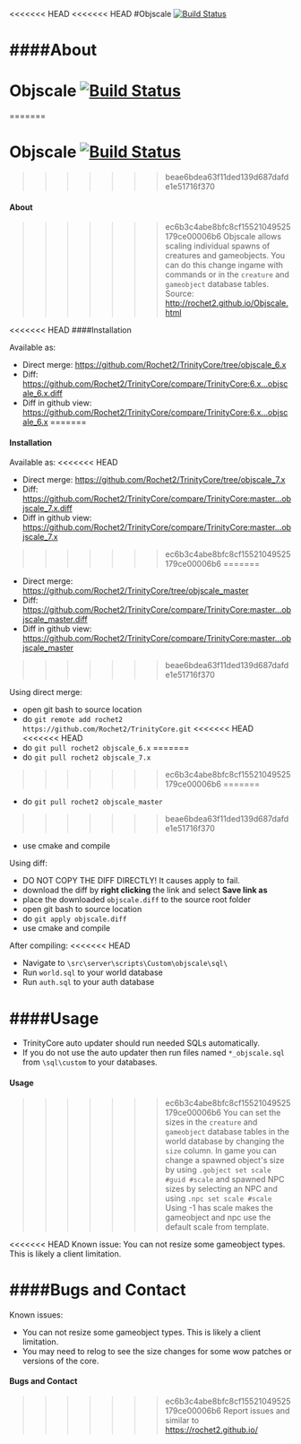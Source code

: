 <<<<<<< HEAD
<<<<<<< HEAD
#Objscale [![Build Status](https://travis-ci.org/Rochet2/TrinityCore.svg?branch=objscale_6.x)](https://travis-ci.org/Rochet2/TrinityCore)

####About
=======
# Objscale [![Build Status](https://travis-ci.org/Rochet2/TrinityCore.svg?branch=objscale_7.x)](https://travis-ci.org/Rochet2/TrinityCore)
=======
# Objscale [![Build Status](https://travis-ci.org/Rochet2/TrinityCore.svg?branch=objscale_master)](https://travis-ci.org/Rochet2/TrinityCore)
>>>>>>> beae6bdea63f11ded139d687dafde1e51716f370

#### About
>>>>>>> ec6b3c4abe8bfc8cf15521049525179ce00006b6
Objscale allows scaling individual spawns of creatures and gameobjects.
You can do this change ingame with commands or in the `creature` and `gameobject` database tables.
Source: http://rochet2.github.io/Objscale.html

<<<<<<< HEAD
####Installation

Available as:
- Direct merge: https://github.com/Rochet2/TrinityCore/tree/objscale_6.x
- Diff: https://github.com/Rochet2/TrinityCore/compare/TrinityCore:6.x...objscale_6.x.diff
- Diff in github view: https://github.com/Rochet2/TrinityCore/compare/TrinityCore:6.x...objscale_6.x
=======
#### Installation

Available as:
<<<<<<< HEAD
- Direct merge: https://github.com/Rochet2/TrinityCore/tree/objscale_7.x
- Diff: https://github.com/Rochet2/TrinityCore/compare/TrinityCore:master...objscale_7.x.diff
- Diff in github view: https://github.com/Rochet2/TrinityCore/compare/TrinityCore:master...objscale_7.x
>>>>>>> ec6b3c4abe8bfc8cf15521049525179ce00006b6
=======
- Direct merge: https://github.com/Rochet2/TrinityCore/tree/objscale_master
- Diff: https://github.com/Rochet2/TrinityCore/compare/TrinityCore:master...objscale_master.diff
- Diff in github view: https://github.com/Rochet2/TrinityCore/compare/TrinityCore:master...objscale_master
>>>>>>> beae6bdea63f11ded139d687dafde1e51716f370

Using direct merge:
- open git bash to source location
- do `git remote add rochet2 https://github.com/Rochet2/TrinityCore.git`
<<<<<<< HEAD
<<<<<<< HEAD
- do `git pull rochet2 objscale_6.x`
=======
- do `git pull rochet2 objscale_7.x`
>>>>>>> ec6b3c4abe8bfc8cf15521049525179ce00006b6
=======
- do `git pull rochet2 objscale_master`
>>>>>>> beae6bdea63f11ded139d687dafde1e51716f370
- use cmake and compile

Using diff:
- DO NOT COPY THE DIFF DIRECTLY! It causes apply to fail.
- download the diff by __right clicking__ the link and select __Save link as__
- place the downloaded `objscale.diff` to the source root folder
- open git bash to source location
- do `git apply objscale.diff`
- use cmake and compile

After compiling:
<<<<<<< HEAD
- Navigate to `\src\server\scripts\Custom\objscale\sql\`
- Run `world.sql` to your world database
- Run `auth.sql` to your auth database

####Usage
=======
- TrinityCore auto updater should run needed SQLs automatically.
- If you do not use the auto updater then run files named `*_objscale.sql` from `\sql\custom` to your databases.

#### Usage
>>>>>>> ec6b3c4abe8bfc8cf15521049525179ce00006b6
You can set the sizes in the `creature` and `gameobject` database tables in the world database by changing the `size` column.
In game you can change a spawned object's size by using `.gobject set scale #guid #scale` and spawned NPC sizes by selecting an NPC and using `.npc set scale #scale`
Using -1 has scale makes the gameobject and npc use the default scale from template.

<<<<<<< HEAD
Known issue: You can not resize some gameobject types. This is likely a client limitation.

####Bugs and Contact
=======
Known issues:
- You can not resize some gameobject types. This is likely a client limitation.
- You may need to relog to see the size changes for some wow patches or versions of the core.

#### Bugs and Contact
>>>>>>> ec6b3c4abe8bfc8cf15521049525179ce00006b6
Report issues and similar to https://rochet2.github.io/
